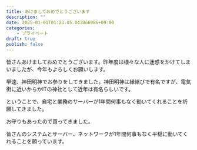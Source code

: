 ```yaml
---
title: あけましておめでとうございます
description: ""
date: 2025-01-01T01:23:05.043066986+09:00
categories:
    - プライベート
draft: true
publish: false
---
```


皆さんあけましておめでとうございます。昨年度は様々な人に迷惑をかけてしまいましたが、今年もよろしくお願いします。

早速、神田明神でお参りをしてきました。神田明神は縁結びで有名ですが、電気街に近いからかITの神社として近年は有名らしいです。

ということで、自宅と業務のサーバーが1年間何事もなく動いてくれることを祈願してきました。

<Tweet tweetId="1874118485397430364" />

お守りもあったので買ってきました。

<Tweet tweetId="1874125985073025288" />

皆さんのシステムとサーバー、ネットワークが1年間何事もなく平穏に動いてくれることを願っています。
